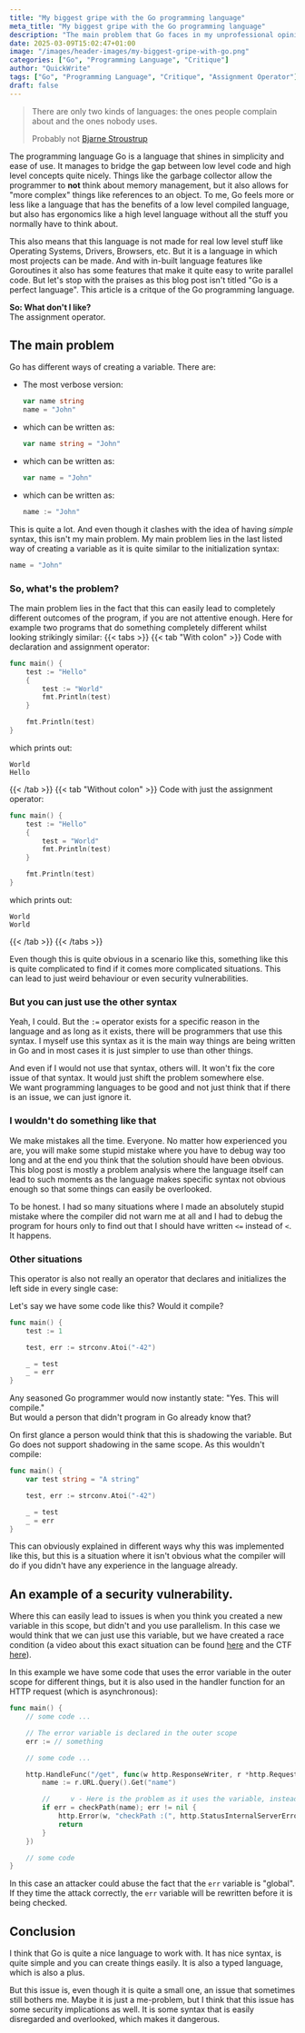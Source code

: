 ```yaml
---
title: "My biggest gripe with the Go programming language"
meta_title: "My biggest gripe with the Go programming language"
description: "The main problem that Go faces in my unprofessional opinion"
date: 2025-03-09T15:02:47+01:00
image: "/images/header-images/my-biggest-gripe-with-go.png"
categories: ["Go", "Programming Language", "Critique"]
author: "QuickWrite"
tags: ["Go", "Programming Language", "Critique", "Assignment Operator"]
draft: false
---
```


> There are only two kinds of languages: the ones people complain about and the ones nobody uses.
>
> Probably not [Bjarne Stroustrup](https://www.stroustrup.com/quotes.html)

The programming language Go is a language that shines in simplicity and ease of use. 
It manages to bridge the gap between low level code and high level concepts quite nicely. 
Things like the garbage collector allow the programmer to **not** think about memory management, but it also allows for "more complex" things like references to an object.
To me, Go feels more or less like a language that has the benefits of a low level compiled language, but also has ergonomics like a high level language without all the stuff you normally have to think about.

This also means that this language is not made for real low level stuff like Operating Systems, Drivers, Browsers, etc. But it is a language in which most projects can be made. And with in-built language features like Goroutines it also has some features that make it quite easy to write parallel code. But let's stop with the praises as this blog post isn't titled "Go is a perfect language". This article is a critque of the Go programming language.

**So: What don't I like?** <br>
The assignment operator.

## The main problem
Go has different ways of creating a variable. There are:
- The most verbose version:
  ```go
  var name string
  name = "John"
  ```
- which can be written as:
  ```go
  var name string = "John"
  ```
- which can be written as:
  ```go
  var name = "John"
  ```
- which can be written as:
  ```go
  name := "John"
  ```

This is quite a lot. And even though it clashes with the idea of having *simple* syntax, this isn't my main problem. My main problem lies in the last listed way of creating a variable as it is quite similar to the initialization syntax:
```go
name = "John"
```

### So, what's the problem?
The main problem lies in the fact that this can easily lead to completely different outcomes of the program, if you are not attentive enough. Here for example two programs that do something completely different whilst looking strikingly similar:
{{< tabs >}} {{< tab "With colon" >}}
Code with declaration and assignment operator:
```go
func main() {
	test := "Hello"
	{
		test := "World"
		fmt.Println(test)
	}

	fmt.Println(test)
}
```
which prints out:
```
World
Hello
```
{{< /tab >}}
{{< tab "Without colon" >}}
Code with just the assignment operator:
```go
func main() {
	test := "Hello"
	{
		test = "World"
		fmt.Println(test)
	}

	fmt.Println(test)
}
```
which prints out:
```
World
World
```
{{< /tab >}}
{{< /tabs >}}

Even though this is quite obvious in a scenario like this, something like this is quite complicated to find if it comes more complicated situations.
This can lead to just weird behaviour or even security vulnerabilities.

### But you can just use the other syntax
Yeah, I could. But the `:=` operator exists for a specific reason in the language and as long as it exists, there will be programmers that use this syntax.
I myself use this syntax as it is the main way things are being written in Go and in most cases it is just simpler to use than other things.

And even if I would not use that syntax, others will. It won't fix the core issue of that syntax. It would just shift the problem somewhere else. <br>
We want programming languages to be good and not just think that if there is an issue, we can just ignore it.

### I wouldn't do something like that
We make mistakes all the time. Everyone. No matter how experienced you are, you will make some stupid mistake where you have to debug way too long and at the end you think that the solution should have been obvious. This blog post is mostly a problem analysis where the language itself can lead to such moments as the language makes specific syntax not obvious enough so that some things can easily be overlooked.

To be honest. I had so many situations where I made an absolutely stupid mistake where the compiler did not warn me at all and I had to debug the program for hours only to find out that I should have written `<=` instead of `<`. It happens.

### Other situations
This operator is also not really an operator that declares and initializes the left side in every single case:

Let's say we have some code like this? Would it compile?
```go
func main() {
	test := 1

	test, err := strconv.Atoi("-42")

	_ = test
	_ = err
}
```
Any seasoned Go programmer would now instantly state: "Yes. This will compile." <br>
But would a person that didn't program in Go already know that?

On first glance a person would think that this is shadowing the variable. But Go does not support shadowing in the same scope. As this wouldn't compile:
```go
func main() {
	var test string = "A string"

	test, err := strconv.Atoi("-42")

	_ = test
	_ = err
}
```

This can obviously explained in different ways why this was implemented like this, but this is a situation where it isn't obvious what the compiler will do if you didn't have any experience in the language already.

## An example of a security vulnerability.
Where this can easily lead to issues is when you think you created a new variable in this scope, but didn't and you use parallelism.
In this case we would think that we can just use this variable, but we have created a race condition (a video about this exact situation can be found [here](https://www.youtube.com/watch?v=wVknDjTgQoo) and the CTF [here](https://2024.ctf.link/internal/challenge/fb03748d-7e94-4ca2-8998-a5e0ffcbd761/)).

In this example we have some code that uses the error variable in the outer scope for different things, but it is also used in the handler function for an HTTP request (which is asynchronous):
```go
func main() {
    // some code ...

    // The error variable is declared in the outer scope
    err := // something

    // some code ...

    http.HandleFunc("/get", func(w http.ResponseWriter, r *http.Request) {
        name := r.URL.Query().Get("name")

        //     v - Here is the problem as it uses the variable, instead of creating a new one.
		if err = checkPath(name); err != nil {
			http.Error(w, "checkPath :(", http.StatusInternalServerError)
			return
		}
    })

    // some code
}
```

In this case an attacker could abuse the fact that the `err` variable is "global". 
If they time the attack correctly, the `err` variable will be rewritten before it is being checked.

## Conclusion
I think that Go is quite a nice language to work with. It has nice syntax, is quite simple and you can create things easily. 
It is also a typed language, which is also a plus.

But this issue is, even though it is quite a small one, an issue that sometimes still bothers me. Maybe it is just a me-problem, but I think that this issue has some security implications as well. It is some syntax that is easily disregarded and overlooked, which makes it dangerous.
